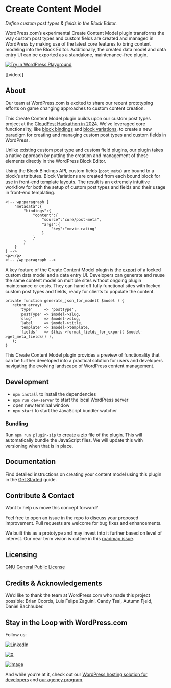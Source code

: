 # Create Content Model

_Define custom post types & fields in the Block Editor._

WordPress.com’s experimental Create Content Model plugin transforms the way custom post types and custom fields are created and managed in WordPress by making use of the latest core features to bring content modeling into the Block Editor.  ​​Additionally, the created data model and data entry UI can be exported as a standalone, maintenance-free plugin.

[![Try in WordPress Playground](https://img.shields.io/badge/Try%20in%20WordPress%20Playground-blue?style=for-the-badge)](https://playground.wordpress.net/?blueprint-url=https://raw.githubusercontent.com/Automattic/create-content-model/trunk/blueprint.json)

[[video]]

## About

Our team at WordPress.com is excited to share our recent prototyping  efforts on game changing approaches to custom content creation. 

This Create Content Model plugin builds upon our custom post types project at the [CloudFest Hackathon in 2024](https://developer.wordpress.org/block-editor/reference-guides/block-api/block-variations/). We’ve leveraged core functionality, like [block bindings](https://make.wordpress.org/core/2024/03/06/new-feature-the-block-bindings-api/) and [block variations](https://developer.wordpress.org/block-editor/reference-guides/block-api/block-variations/), to create a new paradigm for creating and managing custom post types and custom fields in WordPress. 

Unlike existing custom post type and custom field plugins, our plugin  takes a native approach by putting the creation and management of these elements directly in the WordPress Block Editor.

Using the Block Bindings API, custom fields (`post_meta`) are bound to a block’s attributes. Block Variations are created from each bound block for use in front-end template layouts. The result is an extremely intuitive workflow for both the setup of custom post types and fields and their usage in front-end templating. 

```
<!-- wp:paragraph {
	"metadata":{
		"bindings":{
			"content":{
				"source":"core/post-meta",
				"args":{
					"key":"movie-rating"
				}
			}
		}
	}
} -->
<p></p>
<!-- /wp:paragraph -->
```

A key feature of the Create Content Model plugin is the [export](https://github.com/Automattic/create-content-model/blob/78d4a208e0c2c74cebd2a7b434e086731c762b41/includes/exporter/class-content-model-exporter.php) of a locked custom data model and a data entry UI. Developers can generate and reuse the same content model on multiple sites without ongoing plugin maintenance or costs. They can hand off fully functional sites with locked custom post types and fields, ready for clients to populate the content. 


```
private function generate_json_for_model( $model ) {
   return array(
      'type'     => 'postType',
      'postType' => $model->slug,
      'slug'     => $model->slug,
      'label'    => $model->title,
      'template' => $model->template,
      'fields'   => $this->format_fields_for_export( $model->get_meta_fields() ),
   );
}
```

This Create Content Model plugin provides a preview of functionality that can be further developed into a practical solution for users and developers navigating the evolving landscape of WordPress content management.

<!--

## Try it out & give us feedback
See it in action in the WordPress Playground[link to playground site]. And then share your feedback in a [GitHub issue](https://github.com/Automattic/create-content-model/issues).

Or download the plugin [here](download link)
-->




## Development

* `npm install` to install the dependencies
* `npm run dev-server` to start the local WordPress server
* open new terminal window
* `npm start` to start the JavaScript bundler watcher

### Bundling

Run `npm run plugin-zip` to create a zip file of the plugin. This will automatically bundle the JavaScript files. We will update this with versioning when that is in place.

## Documentation
Find detailed instructions on creating your content model using this plugin in the [Get Started](/GETSTARTED.md) guide.


## Contribute & Contact 

Want to help us move this concept forward?

Feel free to open an issue in the repo to discuss your proposed improvement. Pull requests are welcome for bug fixes and enhancements.

We built this as a prototype and may invest into it further based on level of interest.  Our near term vision is outline in this [roadmap issue](https://github.com/Automattic/create-content-model/issues/77).


## Licensing
[GNU General Public License](/LICENSE.md)

## Credits & Acknowledgements 
We’d like to thank the team at WordPress.com who made this project possible:  Brian Coords, Luis Felipe Zaguini, Candy Tsai,  Autumn Fjeld, Daniel Bachhuber.

## Stay in the Loop with WordPress.com
Follow us:

[![LinkedIn](https://img.shields.io/badge/LinkedIn-0077B5?style=for-the-badge&logo=linkedin&logoColor=white)](https://www.linkedin.com/showcase/wordpress.com)
  
[![X](https://img.shields.io/badge/X-000000?style=for-the-badge&logo=x&logoColor=white)](https://x.com/wordpressdotcom)


[![image](https://img.shields.io/badge/Instagram-E4405F?style=for-the-badge&logo=instagram&logoColor=white)](https://www.instagram.com/wordpressdotcom)

<!-- Later we can add deveopers newsletter -->

And while you’re at it, check out our [WordPress hosting solution for developers](https://wordpress.com/hosting) and [our agency program](https://wordpress.com/for-agencies/).
